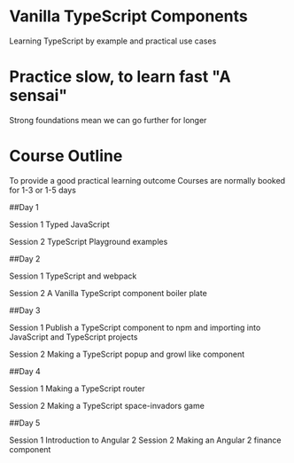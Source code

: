 # Vanilla TypeScript Components

Learning TypeScript by example and practical use cases

# Practice slow, to learn fast "A sensai"

Strong foundations mean we can go further for longer

# Course Outline

To provide a good practical learning outcome Courses are normally booked for 1-3 or 1-5 days 

##Day 1

Session 1
Typed JavaScript

Session 2
TypeScript Playground examples

##Day 2

Session 1
TypeScript and webpack

Session 2
A Vanilla TypeScript component boiler plate

##Day 3

Session 1
Publish a TypeScript component to npm and importing into JavaScript and TypeScript projects


Session 2
Making a TypeScript popup and growl like component

##Day 4

Session 1
Making a TypeScript router

Session 2
Making a TypeScript space-invadors game

##Day 5

Session 1
Introduction to Angular 2
Session 2
Making an Angular 2 finance component
